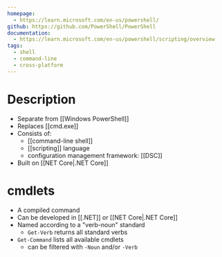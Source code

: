 ```yaml
---
homepage:
  - https://learn.microsoft.com/en-us/powershell/
github: https://github.com/PowerShell/PowerShell
documentation:
  - https://learn.microsoft.com/en-us/powershell/scripting/overview
tags:
  - shell
  - command-line
  - cross-platform
---
```

# Description
- Separate from [[Windows PowerShell]]
- Replaces [[cmd.exe]]
- Consists of:
	- [[command-line shell]]
	- [[scripting]] language
	- configuration management framework: [[DSC]]
- Built on [[NET Core|.NET Core]]
# cmdlets
- A compiled command
- Can be developed in [[.NET]] or [[NET Core|.NET Core]]
- Named according to a "verb-noun" standard
	- `Get-Verb` returns all standard verbs
- `Get-Command` lists all available cmdlets
	- can be filtered with `-Noun` and/or `-Verb`